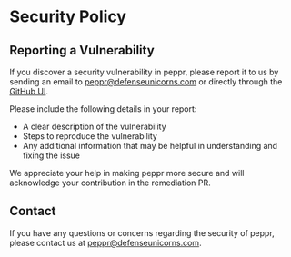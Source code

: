 # Security Policy

## Reporting a Vulnerability

If you discover a security vulnerability in peppr, please report it to us by sending an email to [peppr@defenseunicorns.com](mailto:peppr@defenseunicorns.com?subject=Vulnerability) or directly through the [GitHub UI](https://github.com/cmwylie19/peppr/security/advisories/new).

Please include the following details in your report:

- A clear description of the vulnerability
- Steps to reproduce the vulnerability
- Any additional information that may be helpful in understanding and fixing the issue

We appreciate your help in making peppr more secure and will acknowledge your contribution in the remediation PR.


## Contact

If you have any questions or concerns regarding the security of peppr, please contact us at peppr@defenseunicorns.com.

